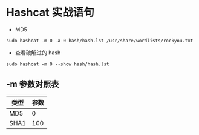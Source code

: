 # Hashcat 实战语句

-  MD5

```
sudo hashcat -m 0 -a 0 hash/hash.lst /usr/share/wordlists/rockyou.txt
```

- 查看破解过的 hash

```
sudo hashcat -m 0 --show hash/hash.lst
```

## -m 参数对照表

|类型|参数|
|---|---|
|MD5|0|
|SHA1|100|
